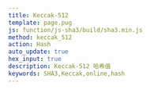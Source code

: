 ```yaml
---
title: Keccak-512
template: page.pug
js: function/js-sha3/build/sha3.min.js
method: keccak_512
action: Hash
auto_update: true
hex_input: true
description: Keccak-512 哈希值
keywords: SHA3,Keccak,online,hash
---
```


